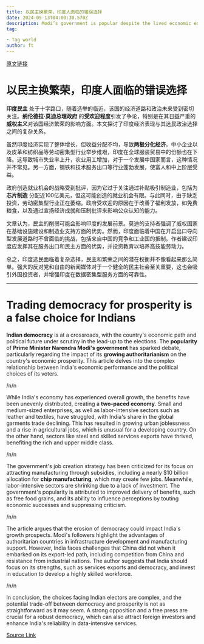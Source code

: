```yaml
---
title: 以民主换繁荣，印度人面临的错误选择
date: 2024-05-13T04:00:30.570Z
description: Modi’s government is popular despite the lived economic experience of people, not because of it
tag: 

- Tag world
author: ft
---
```


[原文链接](https://ft.com/content/c4631def-4307-4e1a-add4-ea1fe7ad157c)

# 以民主换繁荣，印度人面临的错误选择

**印度民主** 处于十字路口，随着选举的临近，该国的经济道路和政治未来受到密切关注。**纳伦德拉·莫迪总理政府** 的**受欢迎程度**引发了争论，特别是在其日益严重的**威权主义**对该国经济繁荣的影响方面。本文探讨了印度经济表现与其选民政治选择之间的复杂关系。

虽然印度经济实现了整体增长，但收益分配不均，导致**两极分化经济**。中小企业以及皮革和纺织品等劳动密集型行业举步维艰，印度在全球服装贸易中的份额也在下降。这导致城市失业率上升，农业用工增加，对于一个发展中国家而言，这种情况并不常见。另一方面，钢铁和技术服务出口等行业蓬勃发展，使富人和中上阶层受益。

政府创造就业机会的战略受到批评，因为它过于关注通过补贴吸引制造业，包括为**芯片制造** 分配近100亿美元，但这可能创造的就业机会有限。与此同时，由于缺乏投资，劳动密集型行业正在萎缩。政府受欢迎的原因在于改善了福利发放，如免费粮食，以及通过宣扬经济成就和压制批评来影响公众认知的能力。

文章认为，民主的削弱可能会影响印度的发展前景。莫迪的支持者强调了威权国家在基础设施建设和制造业支持方面的优势。然而，印度面临着中国在开启出口导向型发展道路时不曾面临的挑战，包括来自中国的竞争和工业国的抵制。作者建议印度应发挥其在服务出口和民主方面的优势，并投资教育以培养高技能劳动力。

总之，印度选民面临着复杂选择，民主和繁荣之间的潜在权衡并不像看起来那么简单。强大的反对党和自由的新闻媒体对于一个健全的民主社会至关重要，这也会吸引外国投资者，并增强印度在数据密集型服务方面的可靠性。

---

# Trading democracy for prosperity is a false choice for Indians

**Indian democracy** is at a crossroads, with the country's economic path and political future under scrutiny in the lead-up to the elections. The **popularity** of **Prime Minister Narendra Modi's government** has sparked debate, particularly regarding the impact of its **growing authoritarianism** on the country's economic prosperity. This article delves into the complex relationship between India's economic performance and the political choices of its voters. 

/n/n

While India's economy has experienced overall growth, the benefits have been unevenly distributed, creating a **two-paced economy**. Small and medium-sized enterprises, as well as labor-intensive sectors such as leather and textiles, have struggled, with India's share in the global garments trade declining. This has resulted in growing urban joblessness and a rise in agricultural jobs, which is unusual for a developing country. On the other hand, sectors like steel and skilled services exports have thrived, benefiting the rich and upper middle class. 

/n/n

The government's job creation strategy has been criticized for its focus on attracting manufacturing through subsidies, including a nearly $10 billion allocation for **chip manufacturing**, which may create few jobs. Meanwhile, labor-intensive sectors are shrinking due to a lack of investment. The government's popularity is attributed to improved delivery of benefits, such as free food grains, and its ability to influence perceptions by touting economic successes and suppressing criticism. 

/n/n

The article argues that the erosion of democracy could impact India's growth prospects. Modi's followers highlight the advantages of authoritarian countries in infrastructure development and manufacturing support. However, India faces challenges that China did not when it embarked on its export-led path, including competition from China and resistance from industrial nations. The author suggests that India should focus on its strengths, such as services exports and democracy, and invest in education to develop a highly skilled workforce. 

/n/n

In conclusion, the choices facing Indian electors are complex, and the potential trade-off between democracy and prosperity is not as straightforward as it may seem. A strong opposition and a free press are crucial for a robust democracy, which can also attract foreign investors and enhance India's reliability in data-intensive services.

[Source Link](https://ft.com/content/c4631def-4307-4e1a-add4-ea1fe7ad157c)

